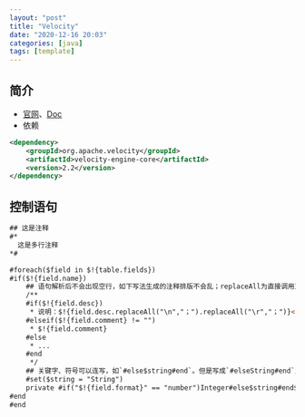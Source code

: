 ```yaml
---
layout: "post"
title: "Velocity"
date: "2020-12-16 20:03"
categories: [java]
tags: [template]
---
```


## 简介

- [官网](http://velocity.apache.org/)、[Doc](http://velocity.apache.org/engine/devel/user-guide.html)
- 依赖

```xml
<dependency>
    <groupId>org.apache.velocity</groupId>
    <artifactId>velocity-engine-core</artifactId>
    <version>2.2</version>
</dependency>
```

## 控制语句

```html
## 这是注释
#*
  这是多行注释
*#

#foreach($field in $!{table.fields})
#if($!{field.name})
    ## 语句解析后不会出现空行，如下写法生成的注释排版不会乱；replaceAll为直接调用对象方法
    /** 
    #if($!{field.desc})
     * 说明：$!{field.desc.replaceAll("\n","；").replaceAll("\r","；")}<br/>
    #elseif($!{field.comment} != "")
     * $!{field.comment}
    #else
     * ...
    #end
     */
    ## 关键字、符号可以连写，如`#else$string#end`。但是写成`#elseString#end`又无法识别，写成`#else String#end`会多出一个空格
    #set($string = "String")
    private #if("$!{field.format}" == "number")Integer#else$string#end$!{field.name};
#end
#end
```

